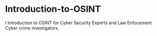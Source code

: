 # Introduction-to-OSINT
I Introduction to OSINT for Cyber Security Experts and Law Enfocement Cyber crime investigators.
